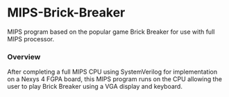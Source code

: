 # MIPS-Brick-Breaker
MIPS program based on the popular game Brick Breaker for use with full MIPS processor.

### Overview

After completing a full MIPS CPU using SystemVerilog for implementation on a Nexys 4 FGPA board, this MIPS program runs on the CPU allowing the user to play Brick Breaker using a VGA display and keyboard.
